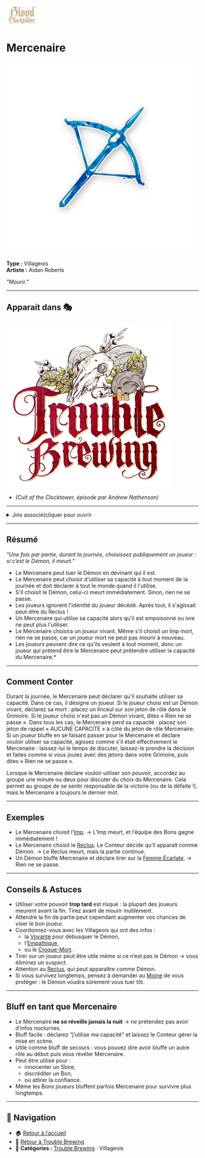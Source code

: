 <p align="left">
  <a href="/botc-fr-bambi/">
    <img src="../images/logo.png" alt="Accueil BotC FR" width="80">
  </a>
</p>

# Mercenaire

![Mercenaire](../images/Icon_slayer.png)

**Type :** Villageois  
**Artiste :** Aidan Roberts  

*"Mourir."*

---

## Apparait dans 🎭
![TB](../images/Logo_trouble_brewing.png) 

- *(Cult of the Clocktower, épisode par Andrew Nathenson)*  

---



<details>
  <summary>Jinx associé(cliquer pour ouvrir</summary>
  <ul>
    <li>
      <img src="/botc-fr-bambi/images/Icon_lleech.png" width="20" alt="Sangsue"/> 
      <a href="/botc-fr-bambi/roles_experimentaux/sangsue.html"><strong>Sangsue</strong></a> :  
      Si le Mercenaire tue l’hôte de la Sangsue, l’hôte meurt.
    </li>
  </ul>
</details>


---

## Résumé
*"Une fois par partie, durant la journée, choisissez publiquement un joueur : si c’est le Démon, il meurt."*

- Le Mercenaire peut tuer le Démon en devinant qui il est.
- Le Mercenaire peut choisir d'utiliser sa capacité à tout moment de la journée et doit déclarer à tout le monde quand il l'utilise. 
- S'il choisit le Démon, celui-ci meurt immédiatement. Sinon, rien ne se passe.
- Les joueurs ignorent l'identité du joueur décédé. Après tout, il s'agissait peut-être du Reclus !
- Un Mercenaire qui utilise sa capacité alors qu'il est empoisonné ou ivre ne peut plus l'utiliser.
- Le Mercenaire choisira un joueur vivant. Même s'il choisit un Imp mort, rien ne se passe, car un joueur mort ne peut pas mourir à nouveau.
- Les joueurs peuvent dire ce qu'ils veulent à tout moment, donc un joueur qui prétend être le Mercenaire peut prétendre utiliser la capacité du Mercenaire.*
---

## Comment Conter

Durant la journée, le Mercenaire peut déclarer qu'il souhaite utiliser sa capacité. Dans ce cas, il désigne un joueur. 
Si le joueur choisi est un Démon vivant, déclarez sa mort : placez un linceul sur son jeton de rôle dans le Grimoire. 
Si le joueur choisi n'est pas un Démon vivant, dites « Rien ne se passe ». Dans tous les cas, le Mercenaire perd sa capacité : placez son jeton de rappel « AUCUNE CAPACITÉ » à côté du jeton de rôle Mercenaire.
Si un joueur bluffe en se faisant passer pour le Mercenaire et déclare vouloir utiliser sa capacité, agissez comme s'il était effectivement le Mercenaire : laissez-lui le temps de discuter, laissez-le prendre la décision et faites comme si vous jouiez avec des jetons dans votre Grimoire, puis dites « Rien ne se passe ».

Lorsque le Mercenaire déclare vouloir utiliser son pouvoir, accordez au groupe une minute ou deux pour discuter du choix du Mercenaire. Cela permet au groupe de se sentir responsable de la victoire (ou de la défaite !), mais le Mercenaire a toujours le dernier mot.



---
## Exemples
- Le Mercenaire choisit l’[Imp](imp.md). → L’Imp meurt, et l’équipe des Bons gagne immédiatement !  
- Le Mercenaire choisit le [Reclus](reclus.md). Le Conteur décide qu’il apparaît comme Démon. → Le Reclus meurt, mais la partie continue.  
- Un Démon bluffe Mercenaire et déclare tirer sur la [Femme Écarlate](femmeecarlate.md). → Rien ne se passe.  

---

## Conseils & Astuces
- Utiliser votre pouvoir **trop tard** est risqué : la plupart des joueurs meurent avant la fin. Tirez avant de mourir inutilement.  
- Attendre la fin de partie peut cependant augmenter vos chances de viser le bon joueur.  
- Coordonnez-vous avec les Villageois qui ont des infos :  
  - la [Voyante](voyante.md) pour débusquer le Démon,  
  - l’[Empathique](empathique.md),  
  - ou le [Croque-Mort](croque-mort.md).  
- Tirer sur un joueur peut être utile même si ce n’est pas le Démon → vous éliminez un suspect.  
- Attention au [Reclus](reclus.md), qui peut apparaître comme Démon.  
- Si vous survivez longtemps, pensez à demander au [Moine](moine.md) de vous protéger : le Démon voudra sûrement vous tuer tôt.  

---

## Bluff en tant que Mercenaire
- Le Mercenaire **ne se réveille jamais la nuit** → ne prétendez pas avoir d’infos nocturnes.  
- Bluff facile : déclarez “j’utilise ma capacité” et laissez le Conteur gérer la mise en scène.  
- Utile comme bluff de secours : vous pouvez dire avoir bluffé un autre rôle au début puis vous révéler Mercenaire.  
- Peut être utilisé pour :  
  - innocenter un Sbire,  
  - discréditer un Bon,  
  - ou attirer la confiance.  
- Même les Bons joueurs bluffent parfois Mercenaire pour survivre plus longtemps.  

---


## 📂 Navigation 

- 🏠 [Retour à l’accueil](/botc-fr-bambi/)  
- 🍺 [Retour à Trouble Brewing](../trouble_brewing.md)  
- 📂 **Catégories :** [Trouble Brewing](../trouble_brewing.md) · Villageois
